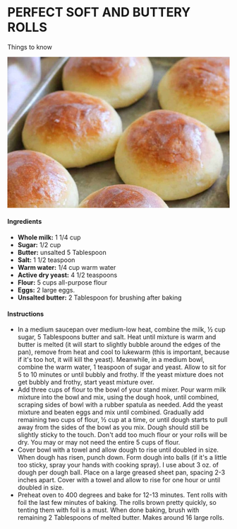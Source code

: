 # PERFECT SOFT AND BUTTERY ROLLS

 Things to know

![image-20211122135925075](images/image-20211122135925075.png)

#### Ingredients

- **Whole milk:**  1 1/4 cup
- **Sugar:** 1/2 cup
- **Butter:** unsalted 5 Tablespoon
- **Salt:** 1 1/2 teaspoon
- **Warm water:** 1/4 cup warm water
- **Active dry yeast:** 4 1/2 teaspoons
- **Flour:** 5 cups all-purpose flour
- **Eggs:** 2  large eggs.
- **Unsalted butter:** 2 Tablespoon for brushing after baking 



#### Instructions

- In a medium saucepan over medium-low heat, combine the milk, ½ cup sugar, 5 Tablespoons butter and salt. Heat until mixture is warm and butter is melted (it will start to slightly bubble around the edges of the pan), remove from heat and cool to lukewarm (this is important, because if it's too hot, it will kill the yeast). Meanwhile, in a medium bowl, combine the warm water, 1 teaspoon of sugar and yeast. Allow to sit for 5 to 10 minutes or until bubbly and frothy. If the yeast mixture does not get bubbly and frothy, start yeast mixture over.
- Add three cups of flour to the bowl of your stand mixer. Pour warm milk mixture into the bowl and mix, using the dough hook, until combined, scraping sides of bowl with a rubber spatula as needed. Add the yeast mixture and beaten eggs and mix until combined. Gradually add remaining two cups of flour, ½ cup at a time, or until dough starts to pull away from the sides of the bowl as you mix. Dough should still be slightly sticky to the touch. Don't add too much flour or your rolls will be dry. You may or may not need the entire 5 cups of flour.
- Cover bowl with a towel and allow dough to rise until doubled in size. When dough has risen, punch down. Form dough into balls (if it's a little too sticky, spray your hands with cooking spray). I use about 3 oz. of dough per dough ball. Place on a large greased sheet pan, spacing 2-3 inches apart. Cover with a towel and allow to rise for one hour or until doubled in size.
- Preheat oven to 400 degrees and bake for 12-13 minutes. Tent rolls with foil the last few minutes of baking. The rolls brown pretty quickly, so tenting them with foil is a must. When done baking, brush with remaining 2 Tablespoons of melted butter. Makes around 16 large rolls.

